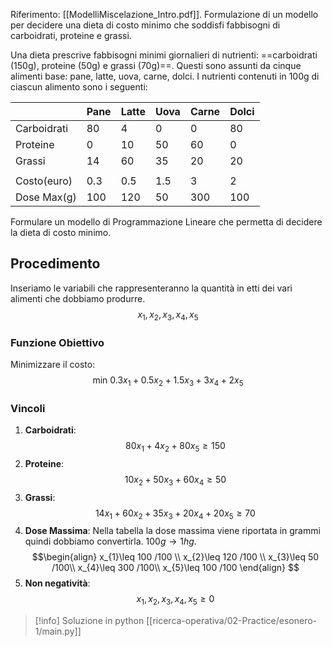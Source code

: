Riferimento: [[ModelliMiscelazione_Intro.pdf]].
Formulazione di un modello per decidere una dieta di costo minimo che soddisfi fabbisogni di carboidrati, proteine e grassi.

Una dieta prescrive fabbisogni minimi giornalieri di nutrienti:
==carboidrati (150g), proteine (50g) e grassi (70g)==.
Questi sono assunti da cinque alimenti base: pane, latte, uova,
carne, dolci.
I nutrienti contenuti in 100g di ciascun alimento sono i seguenti:

|             | Pane | Latte | Uova | Carne | Dolci |
| ----------- | ---- | ----- | ---- | ----- | ----- |
| Carboidrati | 80   | 4     | 0    | 0     | 80    |
| Proteine    | 0    | 10    | 50   | 60    | 0     |
| Grassi      | 14   | 60    | 35   | 20    | 20    |
|             |      |       |      |       |       |
| Costo(euro) | 0.3  | 0.5   | 1.5  | 3     | 2     |
| Dose Max(g) | 100  | 120   | 50   | 300   | 100   |
Formulare un modello di Programmazione Lineare che permetta di decidere la dieta di costo minimo.
## Procedimento
Inseriamo le variabili che rappresenteranno la quantità in etti dei vari alimenti che dobbiamo produrre.
$$
x_{1},x_{2},x_{3},x_{4},x_{5}
$$
### Funzione Obiettivo 
Minimizzare il costo: 
$$ \text{min } 0.3x_{1} + 0.5x_{2} + 1.5x_{3} + 3x_{4} + 2x_{5} $$
### Vincoli 
1. **Carboidrati**: 
$$ 80x_{1} + 4x_{2} + 80x_{5} \geq 150 $$ 
2. **Proteine**: 
$$ 10x_{2} + 50x_{3} + 60x_{4} \geq 50 $$ 
3. **Grassi**: 
$$ 14x_{1} + 60x_{2} + 35x_{3} + 20x_{4} + 20x_{5} \geq 70 $$ 
4. **Dose Massima**: 
Nella tabella la dose massima viene riportata in grammi quindi dobbiamo convertirla. $100g \to 1hg$.
$$\begin{align}
x_{1}\leq 100 /100 \\
x_{2}\leq 120 /100 \\
x_{3}\leq 50 /100\\
x_{4}\leq 300 /100\\
x_{5}\leq 100 /100
\end{align}
$$ 
5. **Non negatività**: 
$$ 
x_{1}, x_{2}, x_{3}, x_{4}, x_{5} \geq 0 
$$


> [!info] Soluzione in python
> [[ricerca-operativa/02-Practice/esonero-1/main.py]]
